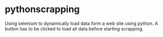 # pythonscrapping
Using selenium to dynamically load data form a web site using python. A button has to be clicked to load all data before starting scrapping.
